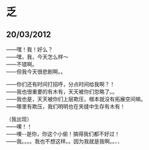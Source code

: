 # 乏

## 20/03/2012

——嘿！我！好么？  
——嘿，我，今天怎么样～  
——不错啊。  
——但我今天很悲剧啊。。  

——你们还有时间打招呼，分点时间给我啊？！  
——我也很重要的有木有，天天被你们忽略了。。  
——我也是，天天被你们上层欺压，根本就没有拓展空间嘛。  
——哪里有欺压，我们明明也在夹缝中生存有木有！  

（我出现）  
——噢！！  
——噢--是你，你这个小偷！搞得我们都不好过！  
——我。。。。我也不想这样。。因为我就是我啊。。、、  
